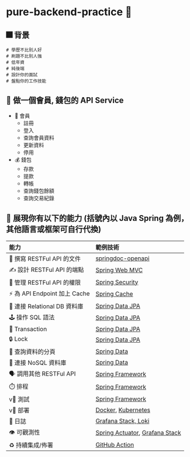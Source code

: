 # pure-backend-practice 📃

## 🎆 背景 
```
# 學歷不比別人好
# 刷題不比別人強
# 低年資
# 純後端
# 設計你的面試
# 盤點你的工作技能
```

## 🗻 做一個會員, 錢包的 API Service
* 👤 會員
  * 註冊
  * 登入
  * 查詢會員資料
  * 更新資料
  * 停用
* 💰 錢包
  * 存款
  * 提款
  * 轉帳
  * 查詢錢包餘額
  * 查詢交易紀錄  

## 💪 展現你有以下的能力 (括號內以 Java Spring 為例，其他語言或框架可自行代換)
| 能力 | 範例技術 |
| :--- | :--- |
| 📝 撰寫 RESTFul API 的文件 | [springdoc-openapi](https://springdoc.org/) |
| ✍️ 設計 RESTFul API 的端點 | [Spring Web MVC](https://docs.spring.io/spring-framework/docs/current/reference/html/web.html) |
| 🔑 管理 RESTFul API 的權限 | [Spring Security](https://spring.io/projects/spring-security) |
| ⚡️ 為 API Endpoint 加上 Cache | [Spring Cache](https://docs.spring.io/spring-framework/docs/current/reference/html/integration.html#cache) |
| 🧬 連接 Relational DB 資料庫 | [Spring Data JPA](https://spring.io/projects/spring-data-jpa) |
| 🕹️ 操作 SQL 語法 | [Spring Data JPA](https://spring.io/projects/spring-data-jpa) |
| 💫 Transaction | [Spring Data JPA](https://spring.io/projects/spring-data-jpa) |
| 🔒 Lock | [Spring Data JPA](https://spring.io/projects/spring-data-jpa) |
| 📖 查詢資料的分頁 | [Spring Data](https://spring.io/projects/spring-data) |
| 🔗 連接 NoSQL 資料庫 | [Spring Data](https://spring.io/projects/spring-data) |
| 🗣️ 調用其他 RESTFul API | [Spring Framework](https://docs.spring.io/spring-framework/docs/current/reference/html/integration.html#rest-client-access) |
| ⏱️ 排程 | [Spring Framework](https://docs.spring.io/spring-framework/docs/current/reference/html/integration.html#scheduling) |
| v🧰 測試 | [Spring Framework](https://docs.spring.io/spring-framework/docs/current/reference/html/testing.html) |
| v🧱 部署 | [Docker](https://github.com/GoogleContainerTools/jib), [Kubernetes](https://k3d.io/) |
| 📃 日誌 | [Grafana Stack, Loki](https://grafana.com/products/enterprise/) |
| 👁️ 可觀測性 | [Spring Actuator](https://docs.spring.io/spring-boot/docs/current/reference/htmlsingle/#actuator), [Grafana Stack](https://grafana.com/products/enterprise/) |
| ♻️ 持續集成/佈署 | [GitHub Action](https://docs.github.com/en/actions/automating-builds-and-tests/building-and-testing-java-with-maven) |
